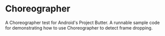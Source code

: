 # Choreographer
A Choreographer test for Android's Project Butter. A runnable sample code for demonstrating how to use Choreographer to detect frame dropping.
